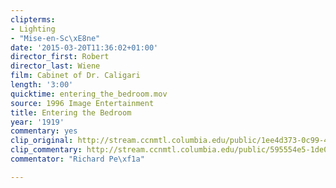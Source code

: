 ```yaml
---
clipterms:
- Lighting
- "Mise-en-Sc\xE8ne"
date: '2015-03-20T11:36:02+01:00'
director_first: Robert
director_last: Wiene
film: Cabinet of Dr. Caligari
length: '3:00'
quicktime: entering_the_bedroom.mov
source: 1996 Image Entertainment
title: Entering the Bedroom
year: '1919'
commentary: yes
clip_original: http://stream.ccnmtl.columbia.edu/public/1ee4d373-0c99-4f8d-92de-7a9209299f10-019_calgari_FLG-mp4-aac-480w-850kbps-ffmpeg.mp4
clip_commentary: http://stream.ccnmtl.columbia.edu/public/595554e5-1de0-4bbd-b65d-28ac07271fd0-019_calgari_commentary_FLG-mp4-aac-480w-850kbps-ffmpeg.mp4
commentator: "Richard Pe\xf1a"

---
```

